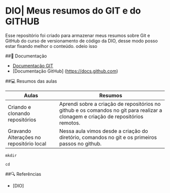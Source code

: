 # DIO| Meus resumos do GIT e do GITHUB

Esse repositório foi criado para armazenar meus resumos sobre Git e GitHub do curso de versionamento de código da DIO, desse modo posso estar fixando melhor o conteúdo. odeio isso

##📖 Documentação
- [Documentação GIT](https://git-scm.com/doc)
- [Documentação GitHub] (https://docs.github.com)

##💻 Resumos das aulas

 | Aulas | Resumos |
 |-------|---------|
 |Criando e clonando repositórios| Aprendi sobre a criação de repositórios no github e os comandos no git para realizar a clonagem e criação de repositórios remotos.
 | Gravando Alterações no repositório local| Nessa aula vimos desde a criação do diretório, comandos no git e os primeiros passos no github.
 
 ```
 mkdir 
 ```
 ```
 cd 
 ```

 ##🔍 Referências
 - [DIO]
